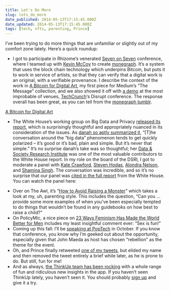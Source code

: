 ```yaml
---
title: Let's Do More
slug: lets_do_more
date_published: 2014-05-13T17:15:45.000Z
date_updated: 2014-05-13T17:15:45.000Z
tags: [tech, nfts, parenting, Prince]
---
```


I’ve been trying to do more things that are unfamiliar or slightly out of my comfort zone lately. Here’s a quick roundup:

- I got to participate in Rhizome’s venerated [Seven on Seven](http://rhizome.org/sevenonseven/) conference, where I teamed up with [Kevin McCoy](http://mccoyspace.com/) to create [monegraph](http://www.monegraph.com/). It’s a system that uses the block chain technology which underpins Bitcoin, but puts it to work in service of artists, so that they can verify that a digital work is an original, with a verifiable provenance. I describe the context of the work in [A Bitcoin for Digital Art](https://medium.com/message/8c7db719e495), my first piece for Medium’s “The Message” collection, and we also showed it off with [a demo](http://techcrunch.com/video/monegraph-a-cryptocurrency-for-digital-art/518221293/) at the most improbable of venues, [TechCrunch](http://techcrunch.com/2014/05/09/monegraph/)‘s Disrupt conference. The response overall has been great, as you can tell from the [monegraph tumblr](http://monegraph.tumblr.com/).

<a class="embedly-card" data-card-controls="0" href="https://medium.com/message/8c7db719e495">A Bitcoin for Digital Art</a>
<script async src="//cdn.embedly.com/widgets/platform.js" charset="UTF-8"></script>

- The White House’s working group on Big Data and Privacy [released its report](http://www.whitehouse.gov/the-press-office/2014/05/01/fact-sheet-big-data-and-privacy-working-group-review), which is surprisingly thoughtful and appropriately nuanced in its consideration of the issues. As [danah so aptly summarized it](http://www.zephoria.org/thoughts/archives/2014/05/01/white-house-big-data.html), “[T]he conversation around the “big data” phenomenon tends to get quickly polarized – it’s good or it’s bad, plain and simple. But it’s never that simple.” It’s no surprise danah’s take was so thoughtful; her [Data & Society Research Institute](http://www.datasociety.net/) was one of the most valuable contributors to the White House report. In my role on the board of the DSRI, I got to moderate a panel with [Kate Crawford](http://www.katecrawford.net/), [Steven Hodas](http://about.me/stevenhodas), [Alondra Nelson](http://alondranelson.com/), and [Shamina Singh](https://twitter.com/shaminasingh). The conversation was incredible, and so it’s no surprise that our panel was [cited in the full report](http://www.whitehouse.gov/sites/default/files/docs/big_data_privacy_report_may_1_2014.pdf) from the White House. You can watch the panel here:

  
 * Over on The Awl, it’s “[How to Avoid Raising a Monster](http://www.theawl.com/2014/05/corrupt-your-children)” which takes a look at my, uh, parenting style. This includes the question, “Can you … provide some more examples of when you’ve been especially tempted to do things that wouldn’t be found in any guidebooks on how best to raise a child?”  
 * On PolicyMic, a nice piece on [23 Ways Feminism Has Made the World Better for Men](http://www.policymic.com/articles/88277/23-ways-feminism-has-made-the-world-a-better-place-for-men) includes my least insightful comment ever: “Sex is fun!”  
 * Coming up this fall: I’ll be [speaking at PopTech](http://poptech.org/rebellion) in October. If you know that conference, you know why I’m geeked out about the opportunity, especially given that John Maeda as host has chosen “rebellion” as the theme for the event.  
 * Oh, and Prince finally retweeted [one of my tweets](https://twitter.com/anildash/status/461718105841209345), but elided my name and then removed the tweet entirely a brief while later, as he is prone to do. But still, fun for me!  
 * And as always, [the ThinkUp team has been rocking](http://blog.thinkup.com/) with a whole range of fun and ridiculous new insights in the app. If you haven’t seen ThinkUp lately, you haven’t seen it. You should probably [sign up](https://www.thinkup.com/) and give it a try.
